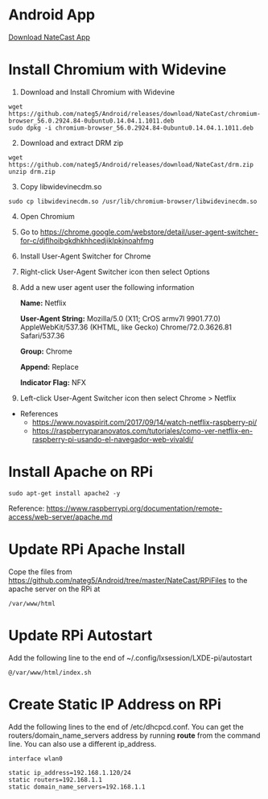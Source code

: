 # Android App

[Download NateCast App](https://github.com/nateg5/Android/raw/master/NateCast/app/app-release.apk)

# Install Chromium with Widevine

1. Download and Install Chromium with Widevine

```
wget https://github.com/nateg5/Android/releases/download/NateCast/chromium-browser_56.0.2924.84-0ubuntu0.14.04.1.1011.deb
sudo dpkg -i chromium-browser_56.0.2924.84-0ubuntu0.14.04.1.1011.deb
```

2. Download and extract DRM zip

```
wget https://github.com/nateg5/Android/releases/download/NateCast/drm.zip
unzip drm.zip
```

3. Copy libwidevinecdm.so

```
sudo cp libwidevinecdm.so /usr/lib/chromium-browser/libwidevinecdm.so
```

4. Open Chromium

5. Go to https://chrome.google.com/webstore/detail/user-agent-switcher-for-c/djflhoibgkdhkhhcedjiklpkjnoahfmg

6. Install User-Agent Switcher for Chrome

7. Right-click User-Agent Switcher icon then select Options

8. Add a new user agent user the following information

    **Name:** Netflix

    **User-Agent String:** Mozilla/5.0 (X11; CrOS armv7l 9901.77.0) AppleWebKit/537.36 (KHTML, like Gecko) Chrome/72.0.3626.81 Safari/537.36

    **Group:** Chrome

    **Append:** Replace

    **Indicator Flag:** NFX

9. Left-click User-Agent Switcher icon then select Chrome > Netflix

* References
    * https://www.novaspirit.com/2017/09/14/watch-netflix-raspberry-pi/
    * https://raspberryparanovatos.com/tutoriales/como-ver-netflix-en-raspberry-pi-usando-el-navegador-web-vivaldi/

# Install Apache on RPi

```
sudo apt-get install apache2 -y
```

Reference: https://www.raspberrypi.org/documentation/remote-access/web-server/apache.md

# Update RPi Apache Install

Cope the files from https://github.com/nateg5/Android/tree/master/NateCast/RPiFiles to the apache server on the RPi at

```
/var/www/html
```

# Update RPi Autostart

Add the following line to the end of ~/.config/lxsession/LXDE-pi/autostart

```
@/var/www/html/index.sh
```

# Create Static IP Address on RPi

Add the following lines to the end of /etc/dhcpcd.conf. You can get the routers/domain_name_servers address by running **route** from the command line. You can also use a different ip_address.

```
interface wlan0

static ip_address=192.168.1.120/24
static routers=192.168.1.1
static domain_name_servers=192.168.1.1
```
